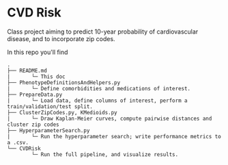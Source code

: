 # CVD Risk

Class project aiming to predict 10-year probability of cardiovascular disease, and to incorporate zip codes. 

In this repo you'll find

    .
    ├── README.md
    |       └─ This doc
    ├── PhenotypeDefinitionsAndHelpers.py
    |       └─ Define comorbidities and medications of interest.
    ├── PrepareData.py
    |       └─ Load data, define columns of interest, perform a train/validation/test split.
    ├── ClusterZipCodes.py, KMedioids.py
    |       └─ Draw Kaplan-Meier curves, compute pairwise distances and cluster zip codes
    ├── HyperparameterSearch.py
    |       └─ Run the hyperparameter search; write performance metrics to a .csv.
    └── CVDRisk
            └─ Run the full pipeline, and visualize results.
